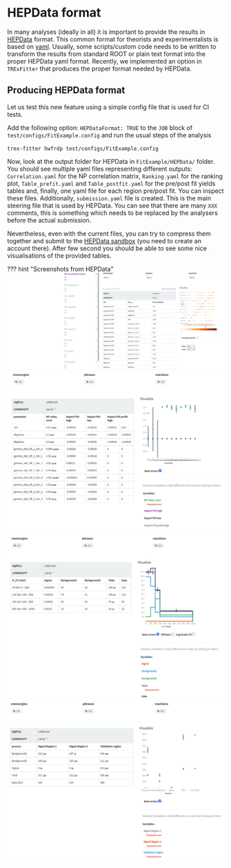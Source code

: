 # HEPData format

In many analyses (ideally in all) it is important to provide the results in [HEPData](https://www.hepdata.net/) format.
This common format for theorists and experimentalists is based on [yaml](https://yaml.org/).
Usually, some scripts/custom code needs to be written to transform the results from standard ROOT or plain text format into the proper HEPData yaml format.
Recently, we implemented an option in `TRExFitter` that produces the proper format needed by HEPData.

## Producing HEPData format

Let us test this new feature using a simple config file that is used for CI tests.

Add the following option: `HEPDataFormat: TRUE` to the `JOB` block of `test/configs/FitExample.config` and run the usual steps of the analysis

```
trex-fitter hwfrdp test/configs/FitExample.config
```

Now, look at the output folder for HEPData in `FitExample/HEPData/` folder.
You should see multiple yaml files representing different outputs: `Correlation.yaml` for the NP correlation matrix, `Ranking.yaml` for the ranking plot, `Table_prefit.yaml` and `Table_postfit.yaml` for the pre/post fit yields tables and, finally, one yaml file for each region pre/post fit.
You can inspect these files.
Additionally, `submission.yaml` file is created.
This is the main steering file that is used by HEPData.
You can see that there are many `XXX` comments, this is something which needs to be replaced by the analysers before the actual submission.

Nevertheless, even with the current files, you can try to compress them together and submit to the [HEPData sandbox](https://www.hepdata.net/record/sandbox) (you need to create an account there).
After few second you should be able to see some nice visualisations of the provided tables.

??? hint "Screenshots from HEPData"
    ![correlation](img/hepdata/HEPData_corr.png)
    ![ranking](img/hepdata/HEPData_ranking.png)
    ![SR2post](img/hepdata/HEPData_SR2_postfit.png)
    ![Yeildspost](img/hepdata/HEPData_postfit.png)
